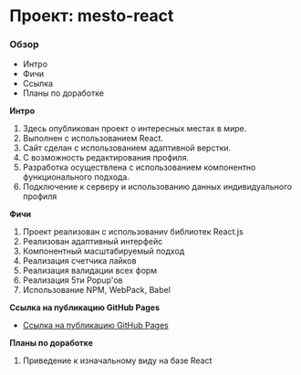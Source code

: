 # Проект: mesto-react

### Обзор
* Интро
* Фичи
* Ссылка
* Планы по доработке

**Интро**

1. Здесь опубликован проект о интересных местах в мире.
2. Выполнен с использованием React.
3. Сайт сделан с использованием адаптивной верстки.
4. С возможность редактирования профиля.
5. Разработка осуществлена с использованием компонентно функционального подхода.
6. Подключение к серверу и использованию данных индивидуального профиля

**Фичи**

1. Проект реализован с использованиv библиотек React.js
2. Реализован адаптивный интерфейс
3. Компонентный масштабируемый подход
4. Реализация счетчика лайков
5. Реализация валидации всех форм
6. Реализация 5ти Popup'ов
7. Использование NPM, WebPack, Babel

**Ссылка на публикацию GitHub Pages**

* [Ссылка на публикацию GitHub Pages](#)

**Планы по доработке**

1. Приведение к изначальному виду на базе React

